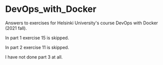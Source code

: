 # DevOps_with_Docker
Answers to exercises for Helsinki University's course DevOps with Docker (2021 fall).

In part 1 exercise 15 is skipped.

In part 2 exercise 11 is skipped.

I have not done part 3 at all.
